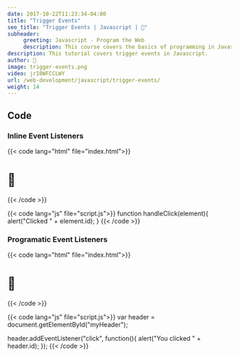 ```yaml
---
date: 2017-10-22T11:23:34-04:00
title: "Trigger Events"
seo_title: "Trigger Events | Javascript | 🦒"
subheader:
     greeting: Javascript - Program the Web
     description: This course covers the basics of programming in Javascript. Work your way through the videos/articles and I'll teach you everything you need to know to make your website more responsive!
description: This tutorial covers trigger events in Javascript.
author: 🦒
image: trigger-events.png
video: jrI0WFCCLWY
url: /web-development/javascript/trigger-events/
weight: 14
---
```


## Code

### Inline Event Listeners

{{< code lang="html" file="index.html">}}
<h1 id="myHeader" onclick="handleClick(this)">🦒</h1>
<script src="script.js"></script>
{{< /code >}}

{{< code lang="js" file="script.js">}}
function handleClick(element){
     alert("Clicked " + element.id);
}
{{< /code >}}

### Programatic Event Listeners

{{< code lang="html" file="index.html">}}
<h1 id="myHeader">🦒</h1>
<script src="script.js"></script>
{{< /code >}}

{{< code lang="js" file="script.js">}}
var header = document.getElementById("myHeader");

header.addEventListener("click", function(){
     alert("You clicked " + header.id);
});
{{< /code >}}